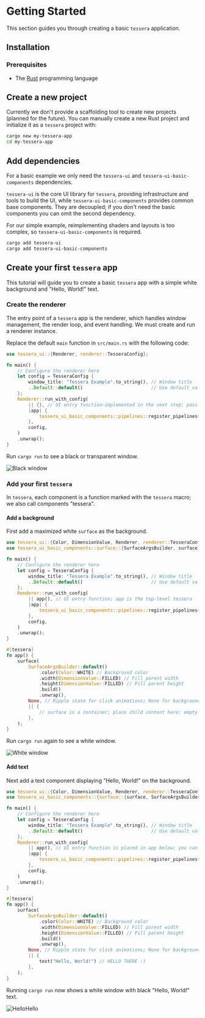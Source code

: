 # Getting Started

This section guides you through creating a basic `tessera` application.

## Installation

### Prerequisites

- The [Rust](https://www.rust-lang.org) programming language

## Create a new project

Currently we don't provide a scaffolding tool to create new projects (planned for the future). You can manually create a new Rust project and initialize it as a `tessera` project with:

```bash
cargo new my-tessera-app
cd my-tessera-app
```

## Add dependencies

For a basic example we only need the `tessera-ui` and `tessera-ui-basic-components` dependencies.

`tessera-ui` is the core UI library for `tessera`, providing infrastructure and tools to build the UI, while `tessera-ui-basic-components` provides common base components. They are decoupled; if you don't need the basic components you can omit the second dependency.

For our simple example, reimplementing shaders and layouts is too complex, so `tessera-ui-basic-components` is required.

```bash
cargo add tessera-ui
cargo add tessera-ui-basic-components
```

## Create your first `tessera` app

This tutorial will guide you to create a basic `tessera` app with a simple white background and "Hello, World!" text.

### Create the renderer

The entry point of a `tessera` app is the renderer, which handles window management, the render loop, and event handling. We must create and run a renderer instance.

Replace the default `main` function in `src/main.rs` with the following code:

```rust
use tessera_ui::{Renderer, renderer::TesseraConfig};

fn main() {
    // Configure the renderer here
    let config = TesseraConfig {
        window_title: "Tessera Example".to_string(), // Window title
        ..Default::default()                         // Use default values for other settings
    };
    Renderer::run_with_config(
        || {}, // UI entry function—implemented in the next step; pass an empty closure for now
        |app| {
            tessera_ui_basic_components::pipelines::register_pipelines(app); // Register pipelines required by tessera-ui-basic-components
        },
        config,
    )
    .unwrap();
}
```

Run `cargo run` to see a black or transparent window.

![Black window](/getting-start-1.png)

### Add your first `tessera`

In `tessera`, each component is a function marked with the `tessera` macro; we also call components "tessera".

#### Add a background

First add a maximized white `surface` as the background.

```rust
use tessera_ui::{Color, DimensionValue, Renderer, renderer::TesseraConfig, tessera};
use tessera_ui_basic_components::surface::{SurfaceArgsBuilder, surface};

fn main() {
    // Configure the renderer here
    let config = TesseraConfig {
        window_title: "Tessera Example".to_string(), // Window title
        ..Default::default()                         // Use default values for other settings
    };
    Renderer::run_with_config(
        || app(), // UI entry function; app is the top-level tessera
        |app| {
            tessera_ui_basic_components::pipelines::register_pipelines(app); // Register pipelines required by tessera-ui-basic-components
        },
        config,
    )
    .unwrap();
}

#[tessera]
fn app() {
    surface(
        SurfaceArgsBuilder::default()
            .color(Color::WHITE) // Background color
            .width(DimensionValue::FILLED) // Fill parent width
            .height(DimensionValue::FILLED) // Fill parent height
            .build()
            .unwrap(),
        None, // Ripple state for click animations; None for background surface
        || {
            // surface is a container; place child content here; empty for now
        },
    );
}
```

Run `cargo run` again to see a white window.

![White window](/getting-start-2.png)

#### Add text

Next add a text component displaying "Hello, World!" on the background.

```rust
use tessera_ui::{Color, DimensionValue, Renderer, renderer::TesseraConfig, tessera};
use tessera_ui_basic_components::{surface::{surface, SurfaceArgsBuilder}, text::text};

fn main() {
    // Configure the renderer here
    let config = TesseraConfig {
        window_title: "Tessera Example".to_string(), // Window title
        ..Default::default()                         // Use default values for other settings
    };
    Renderer::run_with_config(
        || app(), // UI entry function is placed in app below; you can also write it inline
        |app| {
            tessera_ui_basic_components::pipelines::register_pipelines(app); // Register pipelines required by tessera-ui-basic-components
        },
        config,
    )
    .unwrap();
}

#[tessera]
fn app() {
    surface(
        SurfaceArgsBuilder::default()
            .color(Color::WHITE) // Background color
            .width(DimensionValue::FILLED) // Fill parent width
            .height(DimensionValue::FILLED) // Fill parent height
            .build()
            .unwrap(),
        None, // Ripple state for click animations; None for background surface
        || {
            text("Hello, World!") // HELLO THERE :)
        },
    );
}
```

Running `cargo run` now shows a white window with black "Hello, World!" text.

![HelloHello](/getting-start-3.png)
